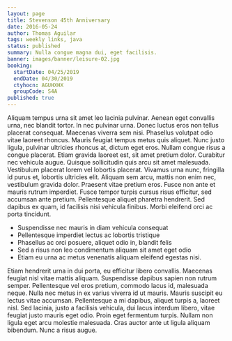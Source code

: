 ```yaml
---
layout: page
title: Stevenson 45th Anniversary
date: 2016-05-24
author: Thomas Aguilar
tags: weekly links, java
status: published
summary: Nulla congue magna dui, eget facilisis.
banner: images/banner/leisure-02.jpg
booking:
  startDate: 04/25/2019
  endDate: 04/30/2019
  ctyhocn: AGUHXHX
  groupCode: S4A
published: true
---
```

Aliquam tempus urna sit amet leo lacinia pulvinar. Aenean eget convallis urna, nec blandit tortor. In nec pulvinar urna. Donec luctus eros non tellus placerat consequat. Maecenas viverra sem nisi. Phasellus volutpat odio vitae laoreet rhoncus. Mauris feugiat tempus metus quis aliquet.
Nunc justo ligula, pulvinar ultricies rhoncus at, dictum eget eros. Nullam congue risus a congue placerat. Etiam gravida laoreet est, sit amet pretium dolor. Curabitur nec vehicula augue. Quisque sollicitudin quis arcu sit amet malesuada. Vestibulum placerat lorem vel lobortis placerat. Vivamus urna nunc, fringilla id purus et, lobortis ultricies elit. Aliquam sem arcu, mattis non enim nec, vestibulum gravida dolor. Praesent vitae pretium eros. Fusce non ante et mauris rutrum imperdiet. Fusce tempor turpis cursus risus efficitur, sed accumsan ante pretium. Pellentesque aliquet pharetra hendrerit. Sed dapibus ex quam, id facilisis nisi vehicula finibus. Morbi eleifend orci ac porta tincidunt.

* Suspendisse nec mauris in diam vehicula consequat
* Pellentesque imperdiet lectus ac lobortis tristique
* Phasellus ac orci posuere, aliquet odio in, blandit felis
* Sed a risus non leo condimentum aliquam sit amet eget odio
* Etiam eu urna ac metus venenatis aliquam eleifend egestas nisi.

Etiam hendrerit urna in dui porta, eu efficitur libero convallis. Maecenas feugiat nisl vitae mattis aliquam. Suspendisse dapibus sapien non rutrum semper. Pellentesque vel eros pretium, commodo lacus id, malesuada neque. Nulla nec metus in ex varius viverra id ut mauris. Mauris suscipit eu lectus vitae accumsan. Pellentesque a mi dapibus, aliquet turpis a, laoreet nisl. Sed lacinia, justo a facilisis vehicula, dui lacus interdum libero, vitae feugiat justo mauris eget odio. Proin eget fermentum turpis. Nullam non ligula eget arcu molestie malesuada. Cras auctor ante ut ligula aliquam bibendum. Nunc a risus augue.

